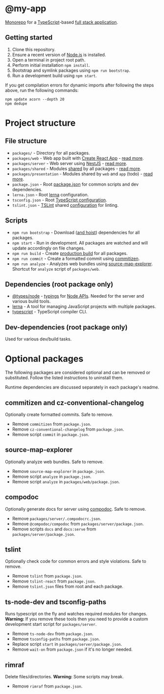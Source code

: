 # @my-app

[Monorepo](https://en.wikipedia.org/wiki/Monorepo) for a [TypeScript](https://www.typescriptlang.org)-based [full stack application](https://www.w3schools.com/whatis/whatis_fullstack.asp).

## Getting started

1. Clone this repository.
2. Ensure a recent version of [Node.js](https://nodejs.org) is installed.
3. Open a terminal in project root path.
4. Perform initial installation `npm install`.
5. Bootstrap and symlink packages using `npm run bootstrap`.
6. Run a development build using `npm start`.

If you get compilation errors for dynamic imports after following the steps above, run the following commands:

```
npm update acorn --depth 20
npm dedupe
```

# Project structure

## File structure

- `packages/` - Directory for all packages.
- `packages/web` - Web app built with [Create React App](https://facebook.github.io/create-react-app) - [read more](packages/web/README.md).
- `packages/server` - Web server using [NestJS](https://nestjs.com) - [read more](packages/server/README.md).
- `packages/shared` - Modules [shared](https://github.com/lerna/lerna/tree/master/commands/link) by all packages - [read more](packages/shared/README.md).
- `packages/presentation` - Modules shared by `web` and `app` (todo) - [read more](packages/presentation/README.md).
- `package.json` - Root [package.json](https://docs.npmjs.com/files/package.json) for common scripts and dev dependencies.
- `lerna.json` - Root [lerna](https://lerna.js.org) configuration.
- `tsconfig.json` - Root [TypeScript configuration](https://www.typescriptlang.org/docs/handbook/tsconfig-json.html).
- `tslint.json` - [TSLint](https://palantir.github.io/tslint) shared [configuration](https://palantir.github.io/tslint/usage/configuration) for linting.

## Scripts

- `npm run bootstrap` - Download ([and hoist](https://github.com/lerna/lerna/tree/master/commands/bootstrap)) dependencies for all packages.
- `npm start` - Run in development. All packages are watched and will update accordingly on file changes.
- `npm run build` - Create [production build](https://facebook.github.io/create-react-app/docs/production-build) for all packages.
- `npm run commit` - Create a formatted commit using [commitizen](http://commitizen.github.io/cz-cli).
- `npm run analyze` - Analyzes web bundles using [source-map-explorer](https://github.com/danvk/source-map-explorer). Shortcut for `analyze` script of `packages/web`.

## Dependencies (root package only)

- [@types/node](https://www.npmjs.com/package/@types/node) - [typings](https://github.com/DefinitelyTyped/DefinitelyTyped) for [Node APIs](https://nodejs.org/en/docs). Needed for the server and various build tools.
- [lerna](https://lerna.js.org) - A tool for managing JavaScript projects with multiple packages.
- [typescript](https://github.com/Microsoft/TypeScript) - TypeScript compiler CLI.

## Dev-dependencies (root package only)

Used for various dev/build tasks.

# Optional packages

The following packages are considered optional and can be removed or substituted.
Follow the listed instructions to uninstall them.

Runtime dependencies are discussed separately in each package's readme.

## commitizen and cz-conventional-changelog

Optionally create formatted commits. Safe to remove.

- Remove `commitizen` from `package.json`.
- Remove `cz-conventional-changelog` from `package.json`.
- Remove script `commit` in `package.json`.

## source-map-explorer

Optionally analyze web bundles. Safe to remove.

- Remove `source-map-explorer` in `package.json`.
- Remove script `analyze` in `package.json`.
- Remove script `analyze` in `packages/web/package.json`.

## compodoc

Optionally generate docs for server using [compodoc](https://compodoc.app). Safe to remove.

- Remove `packages/server/.compodocrc.json`.
- Remove `@compodoc/compodoc` from `packages/server/package.json`.
- Remove scripts `docs` and `docs:serve` from `packages/server/package.json`.

## tslint

Optionally check code for common errors and style violations. Safe to remove.

- Remove `tslint` from `package.json`.
- Remove `tslint-react` from `package.json`.
- Remove `tslint.json` files from root and each package.

## ts-node-dev and tsconfig-paths

Runs typescript on the fly and watches required modules for changes.
**Warning:** If you remove these tools then you need to provide a custom development start script for `packages/server`.

- Remove `ts-node-dev` from `package.json`.
- Remove `tsconfig-paths` from `package.json`.
- Replace script `start` in `packages/server/package.json`.
- Remove `wait-on` from `package.json` if it's no longer needed.

## rimraf

Delete files/directories. **Warning:** Some scripts may break.

- Remove `rimraf` from `package.json`.
